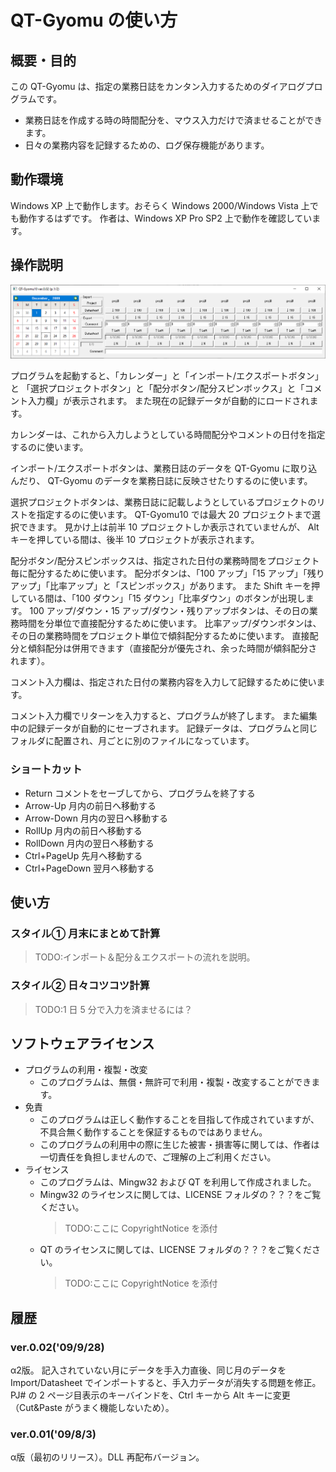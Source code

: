 # QT-Gyomu の使い方

## 概要・目的

この QT-Gyomu は、指定の業務日誌をカンタン入力するためのダイアログプログラムです。

- 業務日誌を作成する時の時間配分を、マウス入力だけで済ませることができます。
- 日々の業務内容を記録するための、ログ保存機能があります。

## 動作環境

Windows XP 上で動作します。おそらく Windows 2000/Windows Vista 上でも動作するはずです。
作者は、Windows XP Pro SP2 上で動作を確認しています。

## 操作説明

![](screenshot1.png)

プログラムを起動すると、「カレンダー」と「インポート/エクスポートボタン」と
「選択プロジェクトボタン」と「配分ボタン/配分スピンボックス」と「コメント入力欄」が表示されます。
また現在の記録データが自動的にロードされます。

カレンダーは、これから入力しようとしている時間配分やコメントの日付を指定するのに使います。

インポート/エクスポートボタンは、業務日誌のデータを QT-Gyomu に取り込んだり、
QT-Gyomu のデータを業務日誌に反映させたりするのに使います。

選択プロジェクトボタンは、業務日誌に記載しようとしているプロジェクトのリストを指定するのに使います。
QT-Gyomu10 では最大 20 プロジェクトまで選択できます。
見かけ上は前半 10 プロジェクトしか表示されていませんが、
Alt キーを押している間は、後半 10 プロジェクトが表示されます。

配分ボタン/配分スピンボックスは、指定された日付の業務時間をプロジェクト毎に配分するために使います。
配分ボタンは、「100 アップ」「15 アップ」「残りアップ」「比率アップ」と「スピンボックス」があります。
また Shift キーを押している間は、「100 ダウン」「15 ダウン」「比率ダウン」のボタンが出現します。
100 アップ/ダウン・15 アップ/ダウン・残りアップボタンは、その日の業務時間を分単位で直接配分するために使います。
比率アップ/ダウンボタンは、その日の業務時間をプロジェクト単位で傾斜配分するために使います。
直接配分と傾斜配分は併用できます（直接配分が優先され、余った時間が傾斜配分されます）。

コメント入力欄は、指定された日付の業務内容を入力して記録するために使います。

コメント入力欄でリターンを入力すると、プログラムが終了します。
また編集中の記録データが自動的にセーブされます。
記録データは、プログラムと同じフォルダに配置され、月ごとに別のファイルになっています。

### ショートカット

- Return		コメントをセーブしてから、プログラムを終了する
- Arrow-Up	月内の前日へ移動する
- Arrow-Down	月内の翌日へ移動する
- RollUp		月内の前日へ移動する
- RollDown	月内の翌日へ移動する
- Ctrl+PageUp	先月へ移動する
- Ctrl+PageDown	翌月へ移動する

## 使い方

### スタイル① 月末にまとめて計算

> TODO:インポート＆配分＆エクスポートの流れを説明。

### スタイル② 日々コツコツ計算

> TODO:1 日 5 分で入力を済ませるには？

## ソフトウェアライセンス

- プログラムの利用・複製・改変
	-	このプログラムは、無償・無許可で利用・複製・改変することができます。
- 免責
	-	このプログラムは正しく動作することを目指して作成されていますが、不具合無く動作することを保証するものではありません。
	-	このプログラムの利用中の際に生じた被害・損害等に関しては、作者は一切責任を負担しませんので、ご理解の上ご利用ください。
- ライセンス
	-	このプログラムは、Mingw32 および QT を利用して作成されました。
	-	Mingw32 のライセンスに関しては、LICENSE フォルダの？？？をご覧ください。
		> TODO:ここに CopyrightNotice を添付
	-	QT のライセンスに関しては、LICENSE フォルダの？？？をご覧ください。
		> TODO:ここに CopyrightNotice を添付

## 履歴

### ver.0.02('09/9/28)

α2版。
記入されていない月にデータを手入力直後、同じ月のデータを Import/Datasheet でインポートすると、手入力データが消失する問題を修正。
PJ# の 2 ページ目表示のキーバインドを、Ctrl キーから Alt キーに変更（Cut&Paste がうまく機能しないため）。

### ver.0.01('09/8/3)

α版（最初のリリース）。DLL 再配布バージョン。
